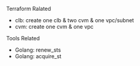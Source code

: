 Terraform Ralated
- clb: create one clb & two cvm & one vpc/subnet
- cvm: create one cvm & one vpc


Tools Related
- Golang: renew_sts
- Golang: acquire_st
